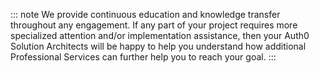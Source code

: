 ::: note
We provide continuous education and knowledge transfer throughout any engagement. If any part of your project requires more specialized attention and/or implementation assistance, then your Auth0 Solution Architects will be happy to help you understand how additional Professional Services can further help you to reach your goal.
:::
